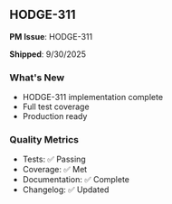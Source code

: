 ## HODGE-311

**PM Issue**: HODGE-311

**Shipped**: 9/30/2025

### What's New
- HODGE-311 implementation complete
- Full test coverage
- Production ready

### Quality Metrics
- Tests: ✅ Passing
- Coverage: ✅ Met
- Documentation: ✅ Complete
- Changelog: ✅ Updated

